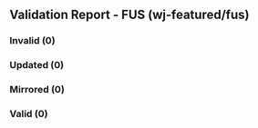 ## Validation Report - FUS (wj-featured/fus)


### Invalid (0)
### Updated (0)
### Mirrored (0)
### Valid (0)

